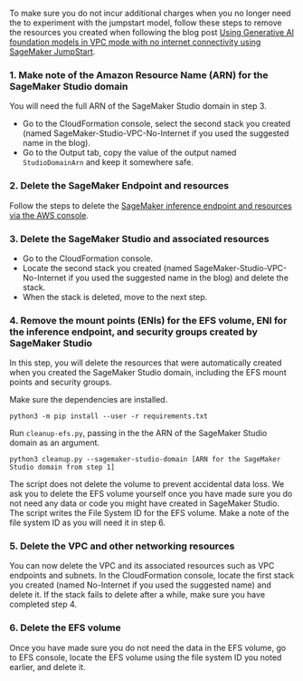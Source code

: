 To make sure you do not incur additional charges when you no longer need the to experiment with the jumpstart model, follow these steps to remove the resources you created when following the blog post [Using Generative AI foundation models in VPC mode with no internet connectivity using SageMaker JumpStart]().

### 1. Make note of the Amazon Resource Name (ARN) for the SageMaker Studio domain
You will need the full ARN of the SageMaker Studio domain in step 3.   
- Go to the CloudFormation console, select the second stack you created (named SageMaker-Studio-VPC-No-Internet if you used the suggested name in the blog). 
- Go to the Output tab, copy the value of the output named `StudioDomainArn` and keep it somewhere safe.

### 2. Delete the SageMaker Endpoint and resources
Follow the steps to delete the [SageMaker inference endpoint and resources via the AWS console](https://docs.aws.amazon.com/sagemaker/latest/dg/realtime-endpoints-delete-resources.html).

### 3. Delete the SageMaker Studio and associated resources
- Go to the CloudFormation console.
- Locate the second stack you created (named SageMaker-Studio-VPC-No-Internet if you used the suggested name in the blog) and delete the stack.
- When the stack is deleted, move to the next step.

### 4. Remove the mount points (ENIs) for the EFS volume, ENI for the inference endpoint, and security groups created by SageMaker Studio
In this step, you will delete the resources that were automatically created when you created the SageMaker Studio domain, including the EFS mount points and security groups.

Make sure the dependencies are installed.

`python3 -m pip install --user -r requirements.txt`

Run `cleanup-efs.py`, passing in the the ARN of the SageMaker Studio domain as an argument.

`python3 cleanup.py --sagemaker-studio-domain [ARN for the SageMaker Studio domain from step 1]`

The script does not delete the volume to prevent accidental data loss. We ask you to delete the EFS volume yourself once you have made sure you do not need any data or code you might have created in SageMaker Studio. The script writes the File System ID for the EFS volume. Make a note of the file system ID as you will need it in step 6.

### 5. Delete the VPC and other networking resources
You can now delete the VPC and its associated resources such as VPC endpoints and subnets. In the CloudFormation console, locate the first stack you created (named No-Internet if you used the suggested name) and delete it. If the stack fails to delete after a while, make sure you have completed step 4.

### 6. Delete the EFS volume
Once you have made sure you do not need the data in the EFS volume, go to EFS console, locate the EFS volume using the file system ID you noted earlier, and delete it.
